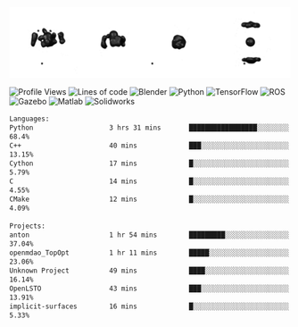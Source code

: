![cubes](https://github.com/imsenthur/imsenthur/blob/master/cubes.gif)

<!--START_SECTION:waka-->
![Profile Views](http://img.shields.io/badge/Profile%20views-77-blue)
![Lines of code](https://img.shields.io/badge/From%20%22Hello%2C%20World%21%22%2C%20I%27ve%20written-599473%20lines%20of%20code-blue)
![Blender](https://img.shields.io/badge/-Blender-orange)
![Python](https://img.shields.io/badge/-Python-blue)
![TensorFlow](https://img.shields.io/badge/-TensorFlow-ff8c00)
![ROS](https://img.shields.io/badge/-ROS-20b2aa)
![Gazebo](https://img.shields.io/badge/-Gazebo-lightgrey)
![Matlab](https://img.shields.io/badge/-Matlab-ffd700)
![Solidworks](https://img.shields.io/badge/-Solidworks-red)
```text
Languages: 
Python                   3 hrs 31 mins       █████████████████░░░░░░░░   68.4% 
C++                      40 mins             ███░░░░░░░░░░░░░░░░░░░░░░   13.15% 
Cython                   17 mins             █░░░░░░░░░░░░░░░░░░░░░░░░   5.79% 
C                        14 mins             █░░░░░░░░░░░░░░░░░░░░░░░░   4.55% 
CMake                    12 mins             █░░░░░░░░░░░░░░░░░░░░░░░░   4.09%

Projects: 
anton                    1 hr 54 mins        █████████░░░░░░░░░░░░░░░░   37.04% 
openmdao_TopOpt          1 hr 11 mins        █████░░░░░░░░░░░░░░░░░░░░   23.06% 
Unknown Project          49 mins             ████░░░░░░░░░░░░░░░░░░░░░   16.14% 
OpenLSTO                 43 mins             ███░░░░░░░░░░░░░░░░░░░░░░   13.91% 
implicit-surfaces        16 mins             █░░░░░░░░░░░░░░░░░░░░░░░░   5.33%
```


<!--END_SECTION:waka-->
